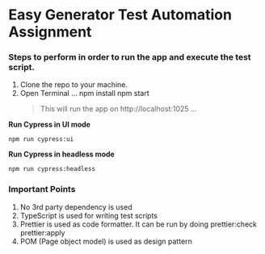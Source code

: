 # Easy Generator Test Automation Assignment


### Steps to perform in order to run the app and execute the test script.

1. Clone the repo to your machine.
2. Open Terminal
...
    npm install
    npm start
    > This will run the app on http://localhost:1025
...

**Run Cypress in UI mode**

    npm run cypress:ui

**Run Cypress in headless mode**

    npm run cypress:headless

### Important Points

1. No 3rd party dependency is used
2. TypeScript is used for writing test scripts
3. Prettier is used as code formatter. It can be run by doing
    prettier:check
    prettier:apply
4. POM (Page object model) is used as design pattern


